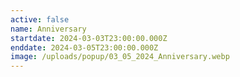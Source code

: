 ```yaml
---
active: false
name: Anniversary
startdate: 2024-03-03T23:00:00.000Z
enddate: 2024-03-05T23:00:00.000Z
image: /uploads/popup/03_05_2024_Anniversary.webp
---
```



